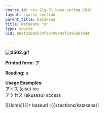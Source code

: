 ```yaml
---
course_id: res-21g-01-kana-spring-2010
layout: course_section
parent_title: Katakana
title: Katakana "a"
type: course
uid: 86ef328a5b74fa074940af2e95ad19d4

---
```


**![0502.gif](/coursemedia/res-21g-01-kana-spring-2010/cc0ad89e4e9c530150c9e7990d1b3732_0502.gif)**

**Printed form:** ア

**Reading:** a

**Usage Examples:**  
アイス (aisu) ice  
アクセス (akusesu) access

\[[Home]({{< baseurl >}}/sections/katakana)\]